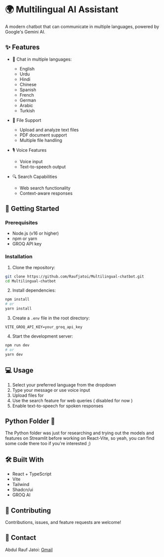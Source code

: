 # 🌍 Multilingual AI Assistant

A modern chatbot that can communicate in multiple languages, powered by Google's Gemini AI.

## ✨ Features
- 💬 Chat in multiple languages:
  - English
  - Urdu
  - Hindi
  - Chinese
  - Spanish
  - French
  - German
  - Arabic
  - Turkish

- 📂 File Support
  - Upload and analyze text files
  - PDF document support
  - Multiple file handling

- 🎙️ Voice Features
  - Voice input
  - Text-to-speech output

- 🔍 Search Capabilities
  - Web search functionality
  - Context-aware responses

## 🚀 Getting Started

### Prerequisites
- Node.js (v16 or higher)
- npm or yarn
- GROQ API key

### Installation
1. Clone the repository:
```bash
git clone https://github.com/Raufjatoi/Multilingual-chatbot.git
cd Multilingual-chatbot
```

2. Install dependencies:
```bash
npm install
# or
yarn install
```

3. Create a `.env` file in the root directory:
```env
VITE_GROQ_API_KEY=your_groq_api_key
```

4. Start the development server:
```bash
npm run dev
# or
yarn dev
```

## 💻 Usage
1. Select your preferred language from the dropdown
2. Type your message or use voice input
3. Upload files for 
4. Use the search feature for web queries ( disabled for now )
5. Enable text-to-speech for spoken responses

## Python Folder 📁 
The Python folder was just for researching and trying out the models and features on Streamlit before working on React-Vite, so yeah, you can find some code there too if you're interested ;)

## 🛠️ Built With
- React + TypeScript
- Vite
- Tailwind
- Shadcn/ui
- GROQ AI

## 🤝 Contributing
Contributions, issues, and feature requests are welcome!

## 📧 Contact
Abdul Rauf Jatoi: [Gmail](mailto:raufpokemon00@gmail.com)

